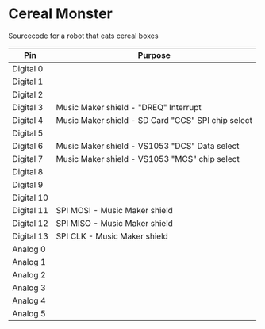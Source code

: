# Cereal Monster

Sourcecode for a robot that eats cereal boxes

| Pin | Purpose |
| --- | --- |
| Digital 0 |  |
| Digital 1 |  |
| Digital 2 |  |
| Digital 3 | Music Maker shield - "DREQ" Interrupt |
| Digital 4 | Music Maker shield - SD Card "CCS" SPI chip select |
| Digital 5 |  |
| Digital 6 | Music Maker shield - VS1053 "DCS" Data select|
| Digital 7 | Music Maker shield - VS1053 "MCS" chip select|
| Digital 8 |  |
| Digital 9 |  |
| Digital 10 |  |
| Digital 11 | SPI MOSI - Music Maker shield |
| Digital 12 | SPI MISO - Music Maker shield |
| Digital 13 | SPI CLK - Music Maker shield |
| Analog 0 |  |
| Analog 1 |  |
| Analog 2 |  |
| Analog 3 |  |
| Analog 4 |  |
| Analog 5 |  |